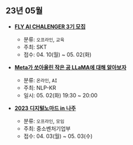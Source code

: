 ## 23년 05월
- __[FLY AI CHALENGER 3기 모집](https://www.skttechacademy.com/student/main/aiChallenger)__
  - 분류: `오프라인`, `교육`
  - 주최: SKT
  - 접수: 04. 10(월) ~ 05. 02(화)

- __[Meta가 쏘아올린 작은 공 LLaMA에 대해 알아보자](https://aifactory.space/learning/2414/discussion/327)__
  - 분류: `온라인`, `AI`
  - 주최: NLP-KR
  - 일시: 05. 02(화) 19:30 ~ 20:00
- __[2023 디지털노마드 in 나주](https://dsumaker.com/page/menu06/page01_view.php?id=notice&no=2293&page=1)__
  - 분류: `오프라인`, `모임`
  - 주최: 중소벤처기업부
  - 접수: 04. 03(월) ~ 05. 03(수)